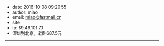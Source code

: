 - date: 2016-10-08 09:20:55
- author: miao
- email: miao@fastmail.cn
- site: 
- ip: 89.46.101.70
- 深圳到北京，软卧687.5元
- - - - - - - - - - - - - - - -
